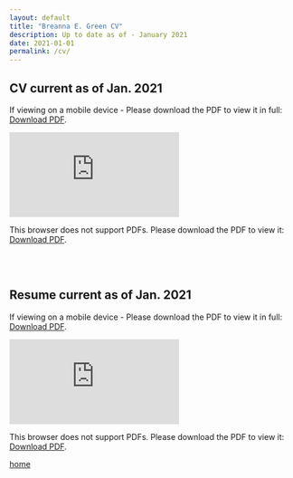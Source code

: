 ```yaml
---
layout: default
title: "Breanna E. Green CV"
description: Up to date as of - January 2021
date: 2021-01-01
permalink: /cv/
---
```


## CV current as of Jan. 2021



<p>If viewing on a mobile device - Please download the PDF to view it in full: <a href="https://bregreen.github.io/assets/pdfs/CV_BEGreen_2021.pdf">Download PDF</a>.</p>


<object data="https://bregreen.github.io/assets/pdfs/CV_BEGreen_2021.pdf" type="application/pdf" width="100%" height="875px">
    <embed src="https://bregreen.github.io/assets/pdfs/CV_BEGreen_2021.pdf" type="application/pdf">
        <p>This browser does not support PDFs. Please download the PDF to view it: <a href="https://bregreen.github.io/assets/pdfs/CV_BEGreen_2021.pdf">Download PDF</a>.</p>
    </embed>
</object>

<br>
<br>

## Resume current as of Jan. 2021


<p>If viewing on a mobile device - Please download the PDF to view it in full: <a href="https://bregreen.github.io/assets/pdfs/Resume_2021.pdf">Download PDF</a>.</p>


<object data="https://bregreen.github.io/assets/pdfs/Resume_2021.pdf" type="application/pdf" width="100%" height="875px">
    <embed src="https://bregreen.github.io/assets/pdfs/Resume_2021.pdf" type="application/pdf">
        <p>This browser does not support PDFs. Please download the PDF to view it: <a href="https://bregreen.github.io/assets/pdfs/Resume_2021.pdf">Download PDF</a>.</p>
    </embed>
</object>



[home](./)

